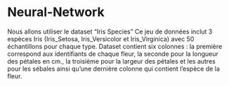 # Neural-Network
Nous allons utiliser le dataset “Iris Species” 
Ce jeu de données inclut 3 espèces Iris (Iris_Setosa, Iris_Versicolor et
Iris_Virginica) avec 50 échantillons pour chaque type.
Dataset contient six colonnes :
la première correspond aux identifiants de chaque fleur, la seconde pour la
longueur des pétales en cm., la troisième pour la largeur des pétales et les
autres pour les sébales ainsi qu’une dernière colonne qui contient l’espèce de
la fleur.
